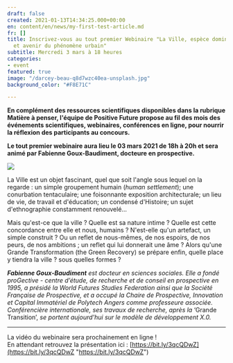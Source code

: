 ```yaml
---
draft: false
created: 2021-01-13T14:34:25.000+00:00
en: content/en/news/my-first-test-article.md
fr: []
title: Inscrivez-vous au tout premier Webinaire "La Ville, espèce dominante ? Nature
  et avenir du phénomène urbain"
subtitle: Mercredi 3 mars à 18 heures
categories:
- event
featured: true
image: "/darcey-beau-q8d7wzc40ea-unsplash.jpg"
background_color: "#F8E71C"

---
```

**En complément des ressources scientifiques disponibles dans la rubrique Matière à penser, l'équipe de Positive Future propose au fil des mois des événements scientifiques, webinaires, conférences en ligne, pour nourrir la réflexion des participants au concours.**

**Le tout premier webinaire aura lieu le 03 mars 2021 de 18h à 20h et sera animé par Fabienne Goux-Baudiment, docteure en prospective.**

![](/webinaire_3-mars_fr.png)

La Ville est un objet fascinant, quel que soit l'angle sous lequel on la regarde : un simple groupement humain (_human settlement_); une conurbation tentaculaire; une foisonnante exposition architecturale; un lieu de vie, de travail et d'éducation; un condensé d'Histoire; un sujet d'ethnographie constamment renouvelé...

Mais qu'est-ce que la ville ? Quelle est sa nature intime ? Quelle est cette concordance entre elle et nous, humains ? N'est-elle qu'un artefact, un simple construit ? Ou un reflet de nous-mêmes, de nos espoirs, de nos peurs, de nos ambitions ; un reflet qui lui donnerait une âme ? Alors qu'une Grande Transformation (the Green Recovery) se prépare enfin, quelle place y tiendra la ville ? sous quelles formes ?

**_Fabienne Goux-Baudiment_** _est docteur en sciences sociales. Elle a fondé proGective - centre d’étude, de recherche et de conseil en prospective en 1995, a présidé la World Futures Studies Federation ainsi que la Société Française de Prospective, et a occupé la Chaire de Prospective, Innovation et Capital Immatériel de Polytech Angers comme professeure associée. Conférencière internationale, ses travaux de recherche, après la_ ‘Grande Transition’, _se portent aujourd'hui sur le modèle de développement X.0._

***

La vidéo du webinaire sera prochainement en ligne !   
En attendant retrouvez la présentation ici : [https://bit.ly/3qcQDwZ](https://bit.ly/3qcQDwZ "https://bit.ly/3qcQDwZ")